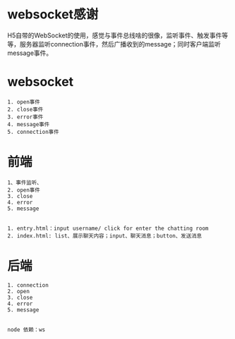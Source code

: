# websocket感谢
H5自带的WebSocket的使用，感觉与事件总线啥的很像，监听事件、触发事件等等，服务器监听connection事件，然后广播收到的message；同时客户端监听message事件。

# websocket

    1. open事件
    2. close事件
    3. error事件
    4. message事件
    5. connection事件

# 前端

    1、事件监听、
    2. open事件
    3. close
    4. error
    5. message


    1. entry.html：input username/ click for enter the chatting room
    2. index.html: list、展示聊天内容；input、聊天消息；button、发送消息

# 后端

    1. connection
    2. open
    3. close
    4. error
    5. message


    node 依赖：ws
